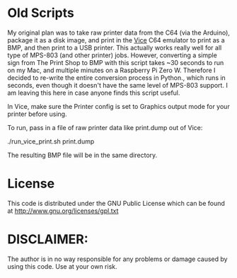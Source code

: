 # Old Scripts

My original plan was to take raw printer data from the C64 (via the Arduino), package it as a disk image, and print in the [Vice](https://vice-emu.sourceforge.io/) C64 emulator to print as a BMP, and then print to a USB printer. This actually works really well for all type of MPS-803 (and other printer) jobs. However, converting a simple sign from The Print Shop to BMP with this script takes ~30 seconds to run on my Mac, and multiple minutes on a Raspberry Pi Zero W. Therefore I decided to re-write the entire conversion process in Python., which runs in seconds, even though it doesn't have the same level of MPS-803 support. I am leaving this here in case anyone finds this script useful.

In Vice, make sure the Printer config is set to Graphics output mode for your printer before using.

To run, pass in a file of raw printer data like print.dump out of Vice:

./run_vice_print.sh print.dump

The resulting BMP file will be in the same directory.

# License

This code is distributed under the GNU Public License
which can be found at http://www.gnu.org/licenses/gpl.txt

# DISCLAIMER:
The author is in no way responsible for any problems or damage caused by using this code. Use at your own risk.
